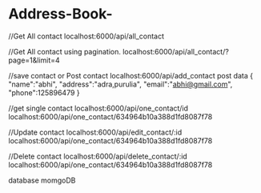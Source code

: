 # Address-Book-

//Get All contact
localhost:6000/api/all_contact

//Get All contact using pagination.
localhost:6000/api/all_contact/?page=1&limit=4

//save contact  or Post contact
localhost:6000/api/add_contact
post data 
{
    "name":"abhi",
    "address":"adra,purulia",
    "email":"abhi@gmail.com",
    "phone":125896479
}


//get single contact
localhost:6000/api/one_contact/id
localhost:6000/api/one_contact/634964b10a388d1fd8087f78


//Update contact
localhost:6000/api/edit_contact/:id
localhost:6000/api/one_contact/634964b10a388d1fd8087f78

//Delete contact
localhost:6000/api/delete_contact/:id
localhost:6000/api/one_contact/634964b10a388d1fd8087f78

database momgoDB
